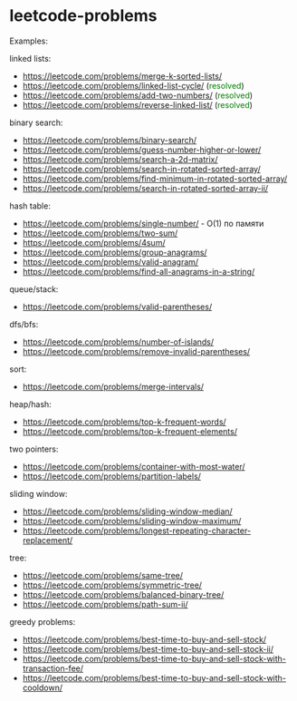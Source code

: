 # leetcode-problems

Examples:

linked lists:
- https://leetcode.com/problems/merge-k-sorted-lists/
- https://leetcode.com/problems/linked-list-cycle/ (<span style="color:green">resolved</span>)
- https://leetcode.com/problems/add-two-numbers/ (<span style="color:green">resolved</span>)
- https://leetcode.com/problems/reverse-linked-list/ (<span style="color:green">resolved</span>)

binary search:
- https://leetcode.com/problems/binary-search/
- https://leetcode.com/problems/guess-number-higher-or-lower/
- https://leetcode.com/problems/search-a-2d-matrix/
- https://leetcode.com/problems/search-in-rotated-sorted-array/
- https://leetcode.com/problems/find-minimum-in-rotated-sorted-array/
- https://leetcode.com/problems/search-in-rotated-sorted-array-ii/

hash table:
- https://leetcode.com/problems/single-number/ - O(1) по памяти
- https://leetcode.com/problems/two-sum/
- https://leetcode.com/problems/4sum/
- https://leetcode.com/problems/group-anagrams/
- https://leetcode.com/problems/valid-anagram/
- https://leetcode.com/problems/find-all-anagrams-in-a-string/

queue/stack:
- https://leetcode.com/problems/valid-parentheses/

dfs/bfs:
- https://leetcode.com/problems/number-of-islands/
- https://leetcode.com/problems/remove-invalid-parentheses/

sort:
- https://leetcode.com/problems/merge-intervals/

heap/hash:
- https://leetcode.com/problems/top-k-frequent-words/
- https://leetcode.com/problems/top-k-frequent-elements/

two pointers:
- https://leetcode.com/problems/container-with-most-water/
- https://leetcode.com/problems/partition-labels/

sliding window:
- https://leetcode.com/problems/sliding-window-median/
- https://leetcode.com/problems/sliding-window-maximum/
- https://leetcode.com/problems/longest-repeating-character-replacement/

tree:
- https://leetcode.com/problems/same-tree/
- https://leetcode.com/problems/symmetric-tree/
- https://leetcode.com/problems/balanced-binary-tree/
- https://leetcode.com/problems/path-sum-ii/

greedy problems:
- https://leetcode.com/problems/best-time-to-buy-and-sell-stock/
- https://leetcode.com/problems/best-time-to-buy-and-sell-stock-ii/
- https://leetcode.com/problems/best-time-to-buy-and-sell-stock-with-transaction-fee/
- https://leetcode.com/problems/best-time-to-buy-and-sell-stock-with-cooldown/
